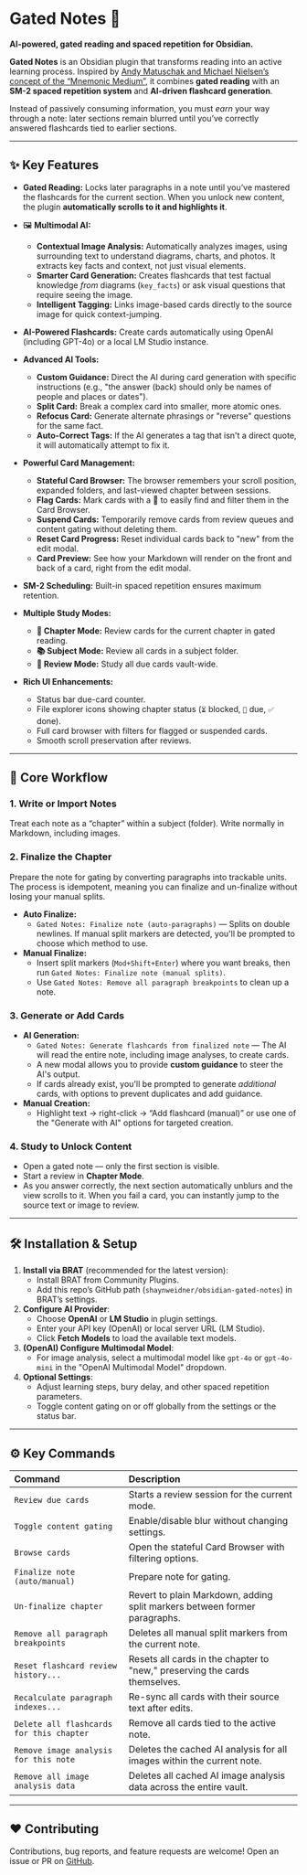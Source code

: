 # Gated Notes 🧠

**AI-powered, gated reading and spaced repetition for Obsidian.**

**Gated Notes** is an Obsidian plugin that transforms reading into an active learning process. Inspired by [Andy Matuschak and Michael Nielsen’s concept of the “Mnemonic Medium”](https://numinous.productions/ttft/#introducing-mnemonic-medium), it combines **gated reading** with an **SM-2 spaced repetition system** and **AI-driven flashcard generation**.

Instead of passively consuming information, you must _earn_ your way through a note: later sections remain blurred until you’ve correctly answered flashcards tied to earlier sections.

---

## ✨ Key Features

-   **Gated Reading:** Locks later paragraphs in a note until you’ve mastered the flashcards for the current section. When you unlock new content, the plugin **automatically scrolls to it and highlights it**.

-   🖼️ **Multimodal AI:**
    -   **Contextual Image Analysis:** Automatically analyzes images, using surrounding text to understand diagrams, charts, and photos. It extracts key facts and context, not just visual elements.
    -   **Smarter Card Generation:** Creates flashcards that test factual knowledge *from* diagrams (`key_facts`) or ask visual questions that require seeing the image.
    -   **Intelligent Tagging:** Links image-based cards directly to the source image for quick context-jumping.

-   **AI-Powered Flashcards:** Create cards automatically using OpenAI (including GPT-4o) or a local LM Studio instance.

-   **Advanced AI Tools:**
    -   **Custom Guidance:** Direct the AI during card generation with specific instructions (e.g., "the answer (back) should only be names of people and places or dates").
    -   **Split Card:** Break a complex card into smaller, more atomic ones.
    -   **Refocus Card:** Generate alternate phrasings or "reverse" questions for the same fact.
    -   **Auto-Correct Tags:** If the AI generates a tag that isn't a direct quote, it will automatically attempt to fix it.

-   **Powerful Card Management:**
    -   **Stateful Card Browser:** The browser remembers your scroll position, expanded folders, and last-viewed chapter between sessions.
    -   **Flag Cards:** Mark cards with a 🚩 to easily find and filter them in the Card Browser.
    -   **Suspend Cards:** Temporarily remove cards from review queues and content gating without deleting them.
    -   **Reset Card Progress:** Reset individual cards back to "new" from the edit modal.
    -   **Card Preview:** See how your Markdown will render on the front and back of a card, right from the edit modal.

-   **SM-2 Scheduling:** Built-in spaced repetition ensures maximum retention.

-   **Multiple Study Modes:**
    -   **🎯 Chapter Mode:** Review cards for the current chapter in gated reading.
    -   **📚 Subject Mode:** Review all cards in a subject folder.
    -   **🧠 Review Mode:** Study all due cards vault-wide.

-   **Rich UI Enhancements:**
    -   Status bar due-card counter.
    -   File explorer icons showing chapter status (`⏳` blocked, `📆` due, `✅` done).
    -   Full card browser with filters for flagged or suspended cards.
    -   Smooth scroll preservation after reviews.

---

## 🚀 Core Workflow

### 1. Write or Import Notes

Treat each note as a “chapter” within a subject (folder). Write normally in Markdown, including images.

### 2. Finalize the Chapter

Prepare the note for gating by converting paragraphs into trackable units. The process is idempotent, meaning you can finalize and un-finalize without losing your manual splits.

-   **Auto Finalize:**
    -   `Gated Notes: Finalize note (auto-paragraphs)` — Splits on double newlines. If manual split markers are detected, you'll be prompted to choose which method to use.
-   **Manual Finalize:**
    -   Insert split markers (`Mod+Shift+Enter`) where you want breaks, then run `Gated Notes: Finalize note (manual splits)`.
    -   Use `Gated Notes: Remove all paragraph breakpoints` to clean up a note.

### 3. Generate or Add Cards

-   **AI Generation:**
    -   `Gated Notes: Generate flashcards from finalized note` — The AI will read the entire note, including image analyses, to create cards.
    -   A new modal allows you to provide **custom guidance** to steer the AI's output.
    -   If cards already exist, you'll be prompted to generate *additional* cards, with options to prevent duplicates and add guidance.
-   **Manual Creation:**
    -   Highlight text → right-click → “Add flashcard (manual)” or use one of the "Generate with AI" options for targeted creation.

### 4. Study to Unlock Content

-   Open a gated note — only the first section is visible.
-   Start a review in **Chapter Mode**.
-   As you answer correctly, the next section automatically unblurs and the view scrolls to it. When you fail a card, you can instantly jump to the source text or image to review.

---

## 🛠 Installation & Setup

1.  **Install via BRAT** (recommended for the latest version):
    -   Install BRAT from Community Plugins.
    -   Add this repo’s GitHub path (`shaynweidner/obsidian-gated-notes`) in BRAT’s settings.
2.  **Configure AI Provider**:
    -   Choose **OpenAI** or **LM Studio** in plugin settings.
    -   Enter your API key (OpenAI) or local server URL (LM Studio).
    -   Click **Fetch Models** to load the available text models.
3.  **(OpenAI) Configure Multimodal Model**:
    -   For image analysis, select a multimodal model like `gpt-4o` or `gpt-4o-mini` in the "OpenAI Multimodal Model" dropdown.
4.  **Optional Settings**:
    -   Adjust learning steps, bury delay, and other spaced repetition parameters.
    -   Toggle content gating on or off globally from the settings or the status bar.

---

## ⚙️ Key Commands

| Command | Description |
| :--- | :--- |
| `Review due cards` | Starts a review session for the current mode. |
| `Toggle content gating` | Enable/disable blur without changing settings. |
| `Browse cards` | Open the stateful Card Browser with filtering options. |
| `Finalize note (auto/manual)` | Prepare note for gating. |
| `Un-finalize chapter` | Revert to plain Markdown, adding split markers between former paragraphs. |
| `Remove all paragraph breakpoints` | Deletes all manual split markers from the current note. |
| `Reset flashcard review history...` | Resets all cards in the chapter to "new," preserving the cards themselves. |
| `Recalculate paragraph indexes...` | Re-sync all cards with their source text after edits. |
| `Delete all flashcards for this chapter` | Remove all cards tied to the active note. |
| `Remove image analysis for this note` | Deletes the cached AI analysis for all images within the current note. |
| `Remove all image analysis data` | Deletes all cached AI image analysis data across the entire vault. |

---

## ❤️ Contributing

Contributions, bug reports, and feature requests are welcome!
Open an issue or PR on [GitHub](https://github.com/shaynweidner/obsidian-gated-notes).
